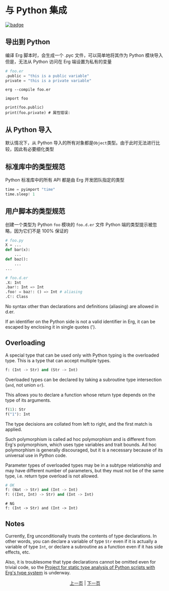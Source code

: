 # 与 Python 集成

[![badge](https://img.shields.io/endpoint.svg?url=https%3A%2F%2Fgezf7g7pd5.execute-api.ap-northeast-1.amazonaws.com%2Fdefault%2Fsource_up_to_date%3Fowner%3Derg-lang%26repos%3Derg%26ref%3Dmain%26path%3Ddoc/EN/syntax/34_integration_with_Python.md%26commit_hash%3Da2bad2c8f14b1e33c22229e687b71ce02858739a)](https://gezf7g7pd5.execute-api.ap-northeast-1.amazonaws.com/default/source_up_to_date?owner=erg-lang&repos=erg&ref=main&path=doc/EN/syntax/34_integration_with_Python.md&commit_hash=a2bad2c8f14b1e33c22229e687b71ce02858739a)

## 导出到 Python

编译 Erg 脚本时，会生成一个 .pyc 文件，可以简单地将其作为 Python 模块导入
但是，无法从 Python 访问在 Erg 端设置为私有的变量

```python
# foo.er
.public = "this is a public variable"
private = "this is a private variable"
```

```console
erg --compile foo.er
```

```python,checker_ignore
import foo

print(foo.public)
print(foo.private) # 属性错误:
```

## 从 Python 导入

默认情况下，从 Python 导入的所有对象都是`Object`类型。由于此时无法进行比较，因此有必要细化类型

## 标准库中的类型规范

Python 标准库中的所有 API 都是由 Erg 开发团队指定的类型

```python
time = pyimport "time"
time.sleep! 1
```

## 用户脚本的类型规范

创建一个类型为 Python `foo` 模块的 `foo.d.er` 文件
Python 端的类型提示被忽略，因为它们不是 100% 保证的

```python
# foo.py
X = ...
def bar(x):
    ...
def baz():
    ...
...
```

```python
# foo.d.er
.X: Int
.bar!: Int => Int
.foo! = baz!: () => Int # aliasing
.C!: Class
```

No syntax other than declarations and definitions (aliasing) are allowed in d.er.

If an identifier on the Python side is not a valid identifier in Erg, it can be escaped by enclosing it in single quotes (').

## Overloading

A special type that can be used only with Python typing is the overloaded type. This is a type that can accept multiple types.

```python
f: (Int -> Str) and (Str -> Int)
```

Overloaded types can be declared by taking a subroutine type intersection (`and`, not union `or`).

This allows you to declare a function whose return type depends on the type of its arguments.

```python
f(1): Str
f("1"): Int
```

The type decisions are collated from left to right, and the first match is applied.

Such polymorphism is called ad hoc polymorphism and is different from Erg's polymorphism, which uses type variables and trait bounds. Ad hoc polymorphism is generally discouraged, but it is a necessary  because of its universal use in Python code.

Parameter types of overloaded types may be in a subtype relationship and may have different number of parameters, but they must not be of the same type, i.e. return type overload is not allowed.

```python
# OK
f: (Nat -> Str) and (Int -> Int)
f: ((Int, Int) -> Str) and (Int -> Int)
```

```python,compile_fail
# NG
f: (Int -> Str) and (Int -> Int)
```

## Notes

Currently, Erg unconditionally trusts the contents of type declarations. In other words, you can declare a variable of type `Str` even if it is actually a variable of type `Int`, or declare a subroutine as a function even if it has side effects, etc.

Also, it is troublesome that type declarations cannot be omitted even for trivial code, so the [Project for static type analysis of Python scripts with Erg's type system](https://github.com/mtshiba/pylyzer) is underway.

<p align='center'>
    <a href='./34_pipeline.md'>上一页</a> | <a href='./35_package_system.md'>下一页</a>
</p>
